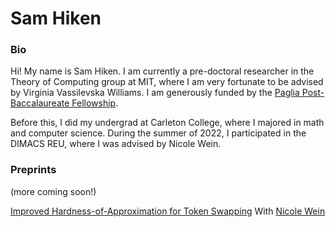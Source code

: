# Sam Hiken

### Bio

Hi! My name is Sam Hiken. I am currently a pre-doctoral researcher in the Theory of Computing group at MIT, where I am very fortunate to be advised by Virginia Vassilevska Williams. I am generously funded by the [Paglia Post-Baccalaureate Fellowship](https://www.carleton.edu/fellowships/carleton-fellowships/research/paglia/).

Before this, I did my undergrad at Carleton College, where I majored in math and computer science. During the summer of 2022, I participated in the DIMACS REU, where I was advised by Nicole Wein.

### Preprints

(more coming soon!)

[Improved Hardness-of-Approximation for Token Swapping](https://arxiv.org/abs/2410.19638#:~:text=From%20the%20hardness%2Dof%2Dapproximation,ratio%20better%20than%2014%2F13.)
  With [Nicole Wein](https://web.eecs.umich.edu/~nswein/)
